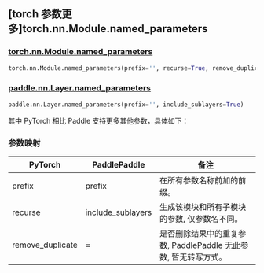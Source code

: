 ## [torch 参数更多]torch.nn.Module.named_parameters

### [torch.nn.Module.named_parameters](https://pytorch.org/docs/stable/generated/torch.nn.Module.html?highlight=torch+nn+module+named_parameters#torch.nn.Module.named_parameters)

```python
torch.nn.Module.named_parameters(prefix='', recurse=True, remove_duplicate=True)
```

### [paddle.nn.Layer.named_parameters](https://www.paddlepaddle.org.cn/documentation/docs/zh/api/paddle/nn/Layer_cn.html#named-parameters-prefix-include-sublayers-true)

```python
paddle.nn.Layer.named_parameters(prefix='', include_sublayers=True)
```

其中 PyTorch 相比 Paddle 支持更多其他参数，具体如下：

### 参数映射

| PyTorch        | PaddlePaddle | 备注                                                          |
| -------------- | ------------ | ------------------------------------------------------------- |
| prefix   | prefix  | 在所有参数名称前加的前缀。                                            |
| recurse   | include_sublayers  | 生成该模块和所有子模块的参数, 仅参数名不同。                                            |
| remove_duplicate         | =      | 是否删除结果中的重复参数, PaddlePaddle 无此参数, 暂无转写方式。                                        |
